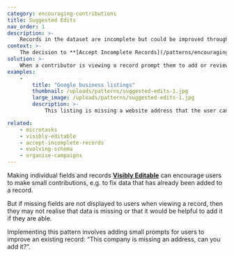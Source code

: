```yaml
---
category: encouraging-contributions
title: Suggested Edits
nav_order: 1
description: >-
    Records in the dataset are incomplete but could be improved through some small additions.
context: >-
    The decision to **[Accept Incomplete Records](/patterns/encouraging-contributions/accept-incomplete-records)** or due to an **[Evolving Schema](/patterns/data-model/evolving-schema)** means that records in a dataset are often incomplete. Contributors may be able to quickly improve records by adding fields if their attention was directed to the task.
solution: >-
    When a contributor is viewing a record prompt them to add or review specific fields.
examples:
    -
        title: "Google business listings"
        thumbnail: /uploads/patterns/suggested-edits-1.jpg
        large_image: /uploads/patterns/suggested-edits-1.jpg
        description: >-
            This listing is missing a website address that the user can add immediately

related:
    - microtasks
    - visibly-editable
    - accept-incomplete-records
    - evolving-schema
    - organise-campaigns
---
```


Making individual fields and records **[Visibly Editable](/patterns/encouraging-contributions/visibly-editable)** can encourage users to make small contributions, e.g. to fix data that has already been added to a record.

But if missing fields are not displayed to users when viewing a record, then they may not realise that data is missing or that it would be helpful to add it if they are able.

Implementing this pattern involves adding small prompts for users to improve an existing record: “This company is missing an address, can you add it?”.
